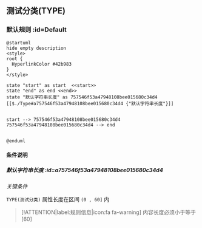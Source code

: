 ## 测试分类(TYPE) <!-- {docsify-ignore-all} -->

   

### 默认规则 :id=Default

```plantuml
@startuml
hide empty description
<style>
root {
  HyperlinkColor #42b983
}
</style>

state "start" as start  <<start>>
state "end" as end <<end>>
state "默认字符串长度" as 757546f53a47948108bee015680c34d4 [[$./Type#a757546f53a47948108bee015680c34d4 {"默认字符串长度"}]]


start --> 757546f53a47948108bee015680c34d4 
757546f53a47948108bee015680c34d4 --> end 


@enduml
```

#### 条件说明

##### 默认字符串长度 :id=a757546f53a47948108bee015680c34d4


*关键条件*


`TYPE(测试分类)` 属性长度在区间 `(0 , 60]` 内

> [!ATTENTION|label:规则信息|icon:fa fa-warning]
> 内容长度必须小于等于[60]








